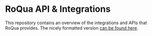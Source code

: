 RoQua API & Integrations
========================

This repository contains an overview of the integrations and APIs that RoQua
provides. The nicely formatted version [can be found here](http://roqua.github.io/developer/).